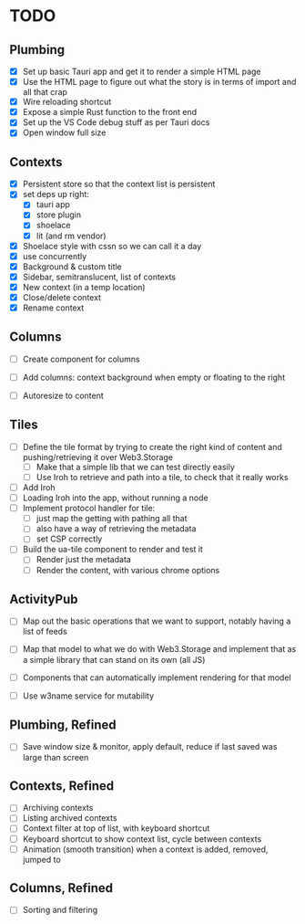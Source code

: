 
# TODO

## Plumbing

- [x] Set up basic Tauri app and get it to render a simple HTML page
- [x] Use the HTML page to figure out what the story is in terms of import and all that crap
- [x] Wire reloading shortcut
- [x] Expose a simple Rust function to the front end
- [x] Set up the VS Code debug stuff as per Tauri docs
- [x] Open window full size

## Contexts

- [x] Persistent store so that the context list is persistent
- [x] set deps up right:
  - [x] tauri app
  - [x] store plugin
  - [x] shoelace
  - [x] lit (and rm vendor)
- [x] Shoelace style with cssn so we can call it a day
- [x] use concurrently
- [x] Background & custom title
- [x] Sidebar, semitranslucent, list of contexts
- [x] New context (in a temp location)
- [x] Close/delete context
- [x] Rename context

## Columns

- [ ] Create component for columns
- [ ] Add columns: context background when empty or floating to the right
- [ ] Autoresize to content


## Tiles

- [ ] Define the tile format by trying to create the right kind of content and pushing/retrieving it over Web3.Storage
  - [ ] Make that a simple lib that we can test directly easily
  - [ ] Use Iroh to retrieve and path into a tile, to check that it really works
- [ ] Add Iroh
- [ ] Loading Iroh into the app, without running a node
- [ ] Implement protocol handler for tile:
  - [ ] just map the getting with pathing all that
  - [ ] also have a way of retrieving the metadata
  - [ ] set CSP correctly
- [ ] Build the ua-tile component to render and test it
  - [ ] Render just the metadata
  - [ ] Render the content, with various chrome options

## ActivityPub

- [ ] Map out the basic operations that we want to support, notably having a list of feeds
- [ ] Map that model to what we do with Web3.Storage and implement that as a simple library that can stand on its own (all JS)
- [ ] Components that can automatically implement rendering for that model
- [ ] Use w3name service for mutability


## Plumbing, Refined

- [ ] Save window size & monitor, apply default, reduce if last saved was large than screen

## Contexts, Refined

- [ ] Archiving contexts
- [ ] Listing archived contexts
- [ ] Context filter at top of list, with keyboard shortcut
- [ ] Keyboard shortcut to show context list, cycle between contexts
- [ ] Animation (smooth transition) when a context is added, removed, jumped to

## Columns, Refined

- [ ] Sorting and filtering
